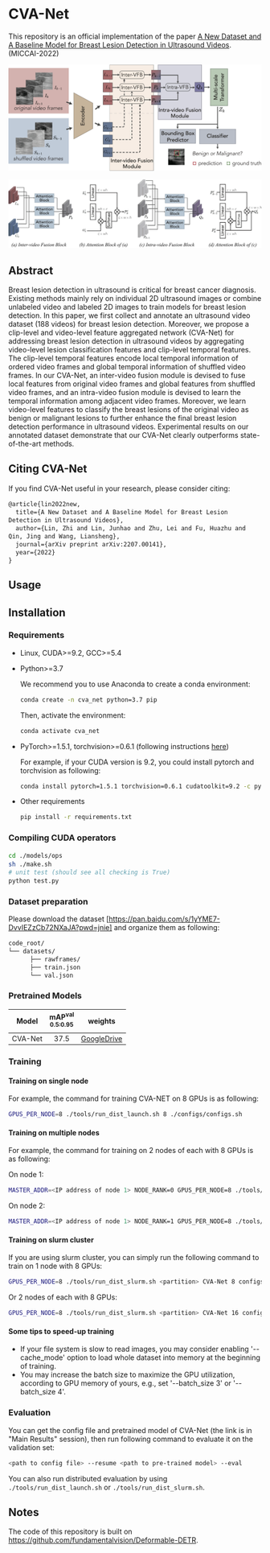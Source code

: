 # CVA-Net
This repository is an official implementation of the paper [A New Dataset and A Baseline Model for Breast Lesion Detection in Ultrasound Videos](http://arxiv.org/abs/2207.00141). (MICCAI-2022)

![CVA-Net](./figs/overview.png)

![CVA-Net](./figs/modules.png)

## Abstract
Breast lesion detection in ultrasound is critical for breast cancer
diagnosis. Existing methods mainly rely on individual 2D ultrasound images or
combine unlabeled video and labeled 2D images to train models for breast lesion
detection. In this paper, we first collect and annotate an ultrasound video
dataset (188 videos) for breast lesion detection. Moreover, we propose a
clip-level and video-level feature aggregated network (CVA-Net) for addressing
breast lesion detection in ultrasound videos by aggregating video-level lesion
classification features and clip-level temporal features. The clip-level
temporal features encode local temporal information of ordered video frames and
global temporal information of shuffled video frames. In our CVA-Net, an
inter-video fusion module is devised to fuse local features from original video
frames and global features from shuffled video frames, and an intra-video
fusion module is devised to learn the temporal information among adjacent video
frames. Moreover, we learn video-level features to classify the breast lesions
of the original video as benign or malignant lesions to further enhance the
final breast lesion detection performance in ultrasound videos. Experimental
results on our annotated dataset demonstrate that our CVA-Net clearly
outperforms state-of-the-art methods.


## Citing CVA-Net
If you find CVA-Net useful in your research, please consider citing:
```
@article{lin2022new,
  title={A New Dataset and A Baseline Model for Breast Lesion Detection in Ultrasound Videos},
  author={Lin, Zhi and Lin, Junhao and Zhu, Lei and Fu, Huazhu and Qin, Jing and Wang, Liansheng},
  journal={arXiv preprint arXiv:2207.00141},
  year={2022}
}
```



## Usage

## Installation

### Requirements

* Linux, CUDA>=9.2, GCC>=5.4
  
* Python>=3.7

    We recommend you to use Anaconda to create a conda environment:
    ```bash
    conda create -n cva_net python=3.7 pip
    ```
    Then, activate the environment:
    ```bash
    conda activate cva_net
    ```
  
* PyTorch>=1.5.1, torchvision>=0.6.1 (following instructions [here](https://pytorch.org/))

    For example, if your CUDA version is 9.2, you could install pytorch and torchvision as following:
    ```bash
    conda install pytorch=1.5.1 torchvision=0.6.1 cudatoolkit=9.2 -c pytorch
    ```
  
* Other requirements
    ```bash
    pip install -r requirements.txt
    ```

### Compiling CUDA operators
```bash
cd ./models/ops
sh ./make.sh
# unit test (should see all checking is True)
python test.py
```

### Dataset preparation

Please download the dataset [https://pan.baidu.com/s/1yYME7-DvvIEZzCb72NXaJA?pwd=jnie] and organize them as following:

```
code_root/
└── datasets/
      ├── rawframes/
      ├── train.json
      └── val.json
```

### Pretrained Models
|Model |mAP<sup>val<br>0.5:0.95 | weights |
| ------        |:---: | :----: |
|CVA-Net    |37.5  | [GoogleDrive](https://drive.google.com/file/d/1Wqlh0gBgbzWrXZEcjrPhRqRZ1lmf33iP/view?usp=sharing) |

### Training

#### Training on single node

For example, the command for training CVA-NET on 8 GPUs is as following:

```bash
GPUS_PER_NODE=8 ./tools/run_dist_launch.sh 8 ./configs/configs.sh
```

#### Training on multiple nodes

For example, the command for training  on 2 nodes of each with 8 GPUs is as following:

On node 1:

```bash
MASTER_ADDR=<IP address of node 1> NODE_RANK=0 GPUS_PER_NODE=8 ./tools/run_dist_launch.sh 16 ./configs/configs.sh
```

On node 2:

```bash
MASTER_ADDR=<IP address of node 1> NODE_RANK=1 GPUS_PER_NODE=8 ./tools/run_dist_launch.sh 16 ./configs/configs.sh
```

#### Training on slurm cluster

If you are using slurm cluster, you can simply run the following command to train on 1 node with 8 GPUs:

```bash
GPUS_PER_NODE=8 ./tools/run_dist_slurm.sh <partition> CVA-Net 8 configs/configs.sh
```

Or 2 nodes of  each with 8 GPUs:

```bash
GPUS_PER_NODE=8 ./tools/run_dist_slurm.sh <partition> CVA-Net 16 configs/configs.sh
```
#### Some tips to speed-up training
* If your file system is slow to read images, you may consider enabling '--cache_mode' option to load whole dataset into memory at the beginning of training.
* You may increase the batch size to maximize the GPU utilization, according to GPU memory of yours, e.g., set '--batch_size 3' or '--batch_size 4'.

### Evaluation

You can get the config file and pretrained model of CVA-Net (the link is in "Main Results" session), then run following command to evaluate it on the validation set:

```bash
<path to config file> --resume <path to pre-trained model> --eval
```

You can also run distributed evaluation by using ```./tools/run_dist_launch.sh``` or ```./tools/run_dist_slurm.sh```.

## Notes
The code of this repository is built on
https://github.com/fundamentalvision/Deformable-DETR.
